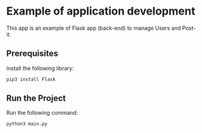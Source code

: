 # Example of application development

This app is an example of Flask app (back-end) to manage Users and Post-it.

## Prerequisites
Install the following library:

```python
pip3 install Flask
```

## Run the Project
Run the following command:

```python
python3 main.py
```


